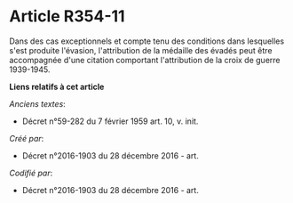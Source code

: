 # Article R354-11

Dans des cas exceptionnels et compte tenu des conditions dans lesquelles s'est produite l'évasion, l'attribution de la
médaille des évadés peut être accompagnée d'une citation comportant l'attribution de la croix de guerre 1939-1945.

**Liens relatifs à cet article**

_Anciens textes_:

  - Décret n°59-282 du 7 février 1959 art. 10, v. init.

_Créé par_:

  - Décret n°2016-1903 du 28 décembre 2016 - art.

_Codifié par_:

  - Décret n°2016-1903 du 28 décembre 2016 - art.
